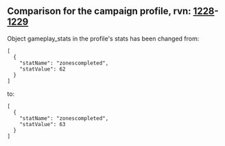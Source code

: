 ## Comparison for the campaign profile, rvn: [1228](https://github.com/PRO100KatYT/FortniteProfileRevisions/tree/main/profiles/campaign/1228%20campaign.json)-[1229](https://github.com/PRO100KatYT/FortniteProfileRevisions/tree/main/profiles/campaign/1229%20campaign.json)

Object gameplay_stats in the profile's stats has been changed from:

```
[
  {
    "statName": "zonescompleted",
    "statValue": 62
  }
]
```

to:

```
[
  {
    "statName": "zonescompleted",
    "statValue": 63
  }
]
```

<br><br>
